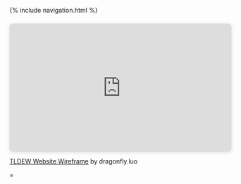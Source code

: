 {% include navigation.html %}

<div style="position: relative; width: 100%; height: 0; padding-top: 48.1481%;
 padding-bottom: 48px; box-shadow: 0 2px 8px 0 rgba(63,69,81,0.16); margin-top: 1.6em; margin-bottom: 0.9em; overflow: hidden;
 border-radius: 8px; will-change: transform;">
  <iframe loading="lazy" style="position: absolute; width: 100%; height: 100%; top: 0; left: 0; border: none; padding: 0;margin: 0;"
    src="https:&#x2F;&#x2F;www.canva.com&#x2F;design&#x2F;DAE6hI67WXI&#x2F;view?embed" allowfullscreen="allowfullscreen" allow="fullscreen">
  </iframe>
</div>
<a href="https:&#x2F;&#x2F;www.canva.com&#x2F;design&#x2F;DAE6hI67WXI&#x2F;view?utm_content=DAE6hI67WXI&amp;utm_campaign=designshare&amp;utm_medium=embeds&amp;utm_source=link" target="_blank" rel="noopener">TLDEW Website Wireframe</a> by dragonfly.luo


=
